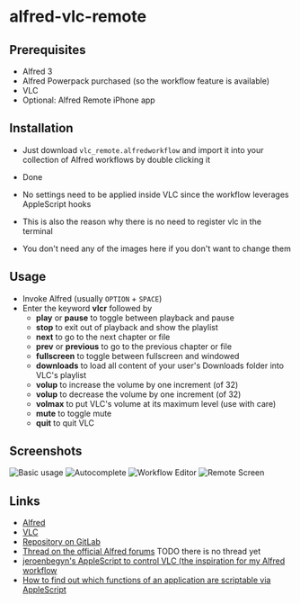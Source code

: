 # alfred-vlc-remote

## Prerequisites

- Alfred 3
- Alfred Powerpack purchased (so the workflow feature is available)
- VLC
- Optional: Alfred Remote iPhone app

## Installation

- Just download `vlc_remote.alfredworkflow` and import it into your collection of Alfred workflows by double clicking it
- Done

- No settings need to be applied inside VLC since the workflow leverages AppleScript hooks
- This is also the reason why there is no need to register vlc in the terminal
- You don't need any of the images here if you don't want to change them

## Usage

- Invoke Alfred (usually `OPTION` + `SPACE`)
- Enter the keyword **vlcr** followed by
    - **play** or **pause** to toggle between playback and pause
    - **stop** to exit out of playback and show the playlist
    - **next** to go to the next chapter or file
    - **prev** or **previous** to go to the previous chapter or file
    - **fullscreen** to toggle between fullscreen and windowed
    - **downloads** to load all content of your user's Downloads folder into VLC's playlist
    - **volup** to increase the volume by one increment (of 32)
    - **volup** to decrease the volume by one increment (of 32)
    - **volmax** to put VLC's volume at its maximum level (use with care)
    - **mute** to toggle mute
    - **quit** to quit VLC

## Screenshots

![Basic usage](https://gitlab.com/geberl/alfred-vlc-remote-control/raw/master/images/screenshot_basic.png)
![Autocomplete](https://gitlab.com/geberl/alfred-vlc-remote-control/raw/master/images/screenshot_autocomplete.png)
![Workflow Editor](https://gitlab.com/geberl/alfred-vlc-remote-control/raw/master/images/screenshot_workflow.png)
![Remote Screen](https://gitlab.com/geberl/alfred-vlc-remote-control/raw/master/images/screenshot_remote.png)

## Links

- [Alfred](https://www.alfredapp.com/)
- [VLC](https://www.videolan.org/)
- [Repository on GitLab](https://gitlab.com/geberl/alfred-vlc-remote-control)
- [Thread on the official Alfred forums](https://www.alfredforum.com) TODO there is no thread yet
- [jeroenbegyn's AppleScript to control VLC (the inspiration for my Alfred workflow](https://github.com/jeroenbegyn/VLCControl)
- [How to find out which functions of an application are scriptable via AppleScript](https://www.safaribooksonline.com/library/view/applescript-the-definitive/0596102119/ch01s02.html)
